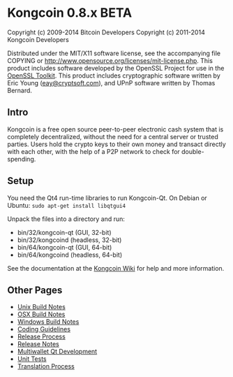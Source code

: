 Kongcoin 0.8.x BETA
====================

Copyright (c) 2009-2014 Bitcoin Developers
Copyright (c) 2011-2014 Kongcoin Developers

Distributed under the MIT/X11 software license, see the accompanying
file COPYING or http://www.opensource.org/licenses/mit-license.php.
This product includes software developed by the OpenSSL Project for use in the [OpenSSL Toolkit](http://www.openssl.org/). This product includes
cryptographic software written by Eric Young ([eay@cryptsoft.com](mailto:eay@cryptsoft.com)), and UPnP software written by Thomas Bernard.


Intro
---------------------
Kongcoin is a free open source peer-to-peer electronic cash system that is
completely decentralized, without the need for a central server or trusted
parties.  Users hold the crypto keys to their own money and transact directly
with each other, with the help of a P2P network to check for double-spending.


Setup
---------------------
You need the Qt4 run-time libraries to run Kongcoin-Qt. On Debian or Ubuntu:
	`sudo apt-get install libqtgui4`

Unpack the files into a directory and run:

- bin/32/kongcoin-qt (GUI, 32-bit)
- bin/32/kongcoind (headless, 32-bit)
- bin/64/kongcoin-qt (GUI, 64-bit)
- bin/64/kongcoind (headless, 64-bit)

See the documentation at the [Kongcoin Wiki](http://kongcoin.info)
for help and more information.


Other Pages
---------------------
- [Unix Build Notes](build-unix.md)
- [OSX Build Notes](build-osx.md)
- [Windows Build Notes](build-msw.md)
- [Coding Guidelines](coding.md)
- [Release Process](release-process.md)
- [Release Notes](release-notes.md)
- [Multiwallet Qt Development](multiwallet-qt.md)
- [Unit Tests](unit-tests.md)
- [Translation Process](translation_process.md)
